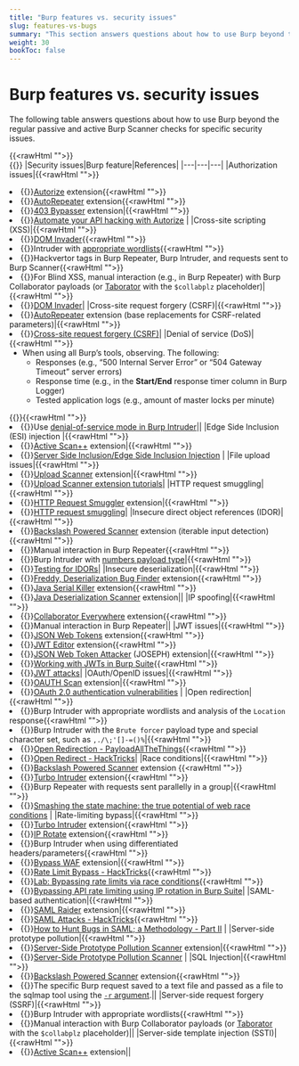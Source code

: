 ```yaml
---
title: "Burp features vs. security issues"
slug: features-vs-bugs
summary: "This section answers questions about how to use Burp beyond the regular passive and active Burp Scanner checks for specific security issues"
weight: 30
bookToc: false
---
```


# Burp features vs. security issues

The following table answers questions about how to use Burp beyond the regular passive and active Burp Scanner checks
for specific security issues.
<!-- markdownlint-disable no-inline-html line-length blanks-around-tables-->
{{<rawHtml "">}}<br>{{</rawHtml>}}
|Security issues|Burp feature|References|
|---|---|---|
|Authorization issues|{{<rawHtml "">}}<li>{{</rawHtml>}}[Autorize](https://portswigger.net/bappstore/f9bbac8c4acf4aefa4d7dc92a991af2f) extension{{<rawHtml "">}}<li>{{</rawHtml>}}[AutoRepeater](https://portswigger.net/bappstore/f89f2837c22c4ab4b772f31522647ed8) extension{{<rawHtml "">}}<li>{{</rawHtml>}}[403 Bypasser](https://portswigger.net/bappstore/444407b96d9c4de0adb7aed89e826122) extension|{{<rawHtml "">}}<li>{{</rawHtml>}}[Automate your API hacking with Autorize](https://danaepp.com/automate-your-api-hacking-with-autorize) |
|Cross-site scripting (XSS)|{{<rawHtml "">}}<li>{{</rawHtml>}}[DOM Invader](https://portswigger.net/burp/documentation/desktop/tools/dom-invader){{<rawHtml "">}}<li>{{</rawHtml>}}Intruder with [appropriate wordlists](https://github.com/swisskyrepo/PayloadsAllTheThings/tree/master/XSS%20Injection/Intruders){{<rawHtml "">}}<li>{{</rawHtml>}}Hackvertor tags in Burp Repeater, Burp Intruder, and requests sent to Burp Scanner{{<rawHtml "">}}<li>{{</rawHtml>}}For Blind XSS, manual interaction (e.g., in Burp Repeater) with Burp Collaborator payloads (or [Taborator](https://portswigger.net/bappstore/c9c37e424a744aa08866652f63ee9e0f) with the `$collabplz` placeholder)|{{<rawHtml "">}}<li>{{</rawHtml>}}[DOM Invader](https://portswigger.net/burp/documentation/desktop/tools/dom-invader)|
|Cross-site request forgery (CSRF)|{{<rawHtml "">}}<li>{{</rawHtml>}}[AutoRepeater](https://portswigger.net/bappstore/f89f2837c22c4ab4b772f31522647ed8) extension (base replacements for CSRF-related parameters)|{{<rawHtml "">}}<li>{{</rawHtml>}}[Cross-site request forgery (CSRF)](https://portswigger.net/web-security/csrf)|
|Denial of service (DoS)|{{<rawHtml "">}}<ul>  <li>When using all Burp’s tools, observing. The following:    <ul>      <li>Responses (e.g., “500 Internal Server Error” or “504 Gateway Timeout” server errors)</li>      <li>Response time (e.g., in the <b>Start/End</b> response timer column in Burp Logger)</li>      <li>Tested application logs (e.g., amount of master locks per minute)</li>    </ul>  </li></ul>{{</rawHtml>}}{{<rawHtml "">}}<li>{{</rawHtml>}}Use [denial-of-service mode in Burp Intruder](https://portswigger.net/burp/documentation/desktop/tools/intruder/configure-attack/settings#:~:text=Use%20denial%2Dof%2Dservice%20mode)||
|Edge Side Inclusion (ESI) injection |{{<rawHtml "">}}<li>{{</rawHtml>}}[Active Scan++](https://github.com/PortSwigger/active-scan-plus-plus/blob/c77beaf854ea94ad9c6166269a0ad48792adaf4b/activeScan%2B%2B.py#L587) extension|{{<rawHtml "">}}<li>{{</rawHtml>}}[Server Side Inclusion/Edge Side Inclusion Injection](https://book.hacktricks.xyz/pentesting-web/server-side-inclusion-edge-side-inclusion-injection) |
|File upload issues|{{<rawHtml "">}}<li>{{</rawHtml>}}[Upload Scanner](https://portswigger.net/bappstore/b2244cbb6953442cb3c82fa0a0d908fa) extension|{{<rawHtml "">}}<li>{{</rawHtml>}}[Upload Scanner extension tutorials](https://portswigger.net/bappstore/b2244cbb6953442cb3c82fa0a0d908fa#:~:text=the%20file%20again-,Tutorials,-There%20are%20several)|
|HTTP request smuggling|{{<rawHtml "">}}<li>{{</rawHtml>}}[HTTP Request Smuggler](https://portswigger.net/bappstore/aaaa60ef945341e8a450217a54a11646) extension|{{<rawHtml "">}}<li>{{</rawHtml>}}[HTTP request smuggling](https://portswigger.net/web-security/request-smuggling)|
|Insecure direct object references (IDOR)|{{<rawHtml "">}}<li>{{</rawHtml>}}[Backslash Powered Scanner](https://portswigger.net/bappstore/9cff8c55432a45808432e26dbb2b41d8) extension (iterable input detection){{<rawHtml "">}}<li>{{</rawHtml>}}Manual interaction in Burp Repeater{{<rawHtml "">}}<li>{{</rawHtml>}}Burp Intruder with [numbers payload type](https://portswigger.net/burp/documentation/desktop/tools/intruder/configure-attack/payload-types#:~:text=each%20character%20block.-,Numbers,-This%20enables%20you)|{{<rawHtml "">}}<li>{{</rawHtml>}}[Testing for IDORs](https://portswigger.net/burp/documentation/desktop/testing-workflow/access-controls/testing-for-idors)|
|Insecure deserialization|{{<rawHtml "">}}<li>{{</rawHtml>}}[Freddy, Deserialization Bug Finder](https://portswigger.net/bappstore/ae1cce0c6d6c47528b4af35faebc3ab3) extension{{<rawHtml "">}}<li>{{</rawHtml>}}[Java Serial Killer](https://portswigger.net/bappstore/afd8c03376f3461b804f39efae38f222) extension{{<rawHtml "">}}<li>{{</rawHtml>}}[Java Deserialization Scanner](https://portswigger.net/bappstore/228336544ebe4e68824b5146dbbd93ae) extension||
|IP spoofing|{{<rawHtml "">}}<li>{{</rawHtml>}}[Collaborator Everywhere](https://portswigger.net/bappstore/2495f6fb364d48c3b6c984e226c02968) extension{{<rawHtml "">}}<li>{{</rawHtml>}}Manual interaction in Burp Repeater||
|JWT issues|{{<rawHtml "">}}<li>{{</rawHtml>}}[JSON Web Tokens](https://portswigger.net/bappstore/f923cbf91698420890354c1d8958fee6) extension{{<rawHtml "">}}<li>{{</rawHtml>}}[JWT Editor](https://portswigger.net/bappstore/26aaa5ded2f74beea19e2ed8345a93dd) extension{{<rawHtml "">}}<li>{{</rawHtml>}}[JSON Web Token Attacker](https://portswigger.net/bappstore/82d6c60490b540369d6d5d01822bdf61) (JOSEPH) extension|{{<rawHtml "">}}<li>{{</rawHtml>}}[Working with JWTs in Burp Suite](https://portswigger.net/burp/documentation/desktop/testing-workflow/session-management/jwts){{<rawHtml "">}}<li>{{</rawHtml>}}[JWT attacks](https://portswigger.net/web-security/jwt)|
|OAuth/OpenID issues|{{<rawHtml "">}}<li>{{</rawHtml>}}[OAUTH Scan](https://portswigger.net/bappstore/8ef2db1173e8432c8797831c2e730727) extension|{{<rawHtml "">}}<li>{{</rawHtml>}}[OAuth 2.0 authentication vulnerabilities](https://portswigger.net/web-security/oauth) |
|Open redirection|{{<rawHtml "">}}<li>{{</rawHtml>}}Burp Intruder with appropriate wordlists and analysis of the `Location` response{{<rawHtml "">}}<li>{{</rawHtml>}}Burp Intruder with the `Brute forcer` payload type and special character set, such as `,./\;'[]-=()%`|{{<rawHtml "">}}<li>{{</rawHtml>}}[Open Redirection - PayloadAllTheThings](https://github.com/swisskyrepo/PayloadsAllTheThings/tree/master/Open%20Redirect){{<rawHtml "">}}<li>{{</rawHtml>}}[Open Redirect - HackTricks](https://book.hacktricks.xyz/pentesting-web/open-redirect)|
|Race conditions|{{<rawHtml "">}}<li>{{</rawHtml>}}[Backslash Powered Scanner](https://portswigger.net/bappstore/9cff8c55432a45808432e26dbb2b41d8) extension {{<rawHtml "">}}<li>{{</rawHtml>}}[Turbo Intruder](https://portswigger.net/bappstore/9abaa233088242e8be252cd4ff534988) extension{{<rawHtml "">}}<li>{{</rawHtml>}}Burp Repeater with requests sent parallelly in a group|{{<rawHtml "">}}<li>{{</rawHtml>}}[Smashing the state machine: the true potential of web race conditions](https://portswigger.net/research/smashing-the-state-machine) |
|Rate-limiting bypass|{{<rawHtml "">}}<li>{{</rawHtml>}}[Turbo Intruder](https://portswigger.net/bappstore/9abaa233088242e8be252cd4ff534988) extension{{<rawHtml "">}}<li>{{</rawHtml>}}[IP Rotate](https://portswigger.net/bappstore/2eb2b1cb1cf34cc79cda36f0f9019874) extension{{<rawHtml "">}}<li>{{</rawHtml>}}Burp Intruder when using differentiated headers/parameters{{<rawHtml "">}}<li>{{</rawHtml>}}[Bypass WAF](https://portswigger.net/bappstore/ae2611da3bbc4687953a1f4ba6a4e04c) extension|{{<rawHtml "">}}<li>{{</rawHtml>}}[Rate Limit Bypass - HackTricks](https://book.hacktricks.xyz/pentesting-web/rate-limit-bypass){{<rawHtml "">}}<li>{{</rawHtml>}}[Lab: Bypassing rate limits via race conditions](https://portswigger.net/web-security/race-conditions/lab-race-conditions-bypassing-rate-limits){{<rawHtml "">}}<li>{{</rawHtml>}}[Bypassing API rate limiting using IP rotation in Burp Suite](https://danaepp.com/bypassing-api-rate-limiting-using-ip-rotation-in-burp-suite)|
|SAML-based authentication|{{<rawHtml "">}}<li>{{</rawHtml>}}[SAML Raider](https://portswigger.net/bappstore/c61cfa893bb14db4b01775554f7b802e) extension|{{<rawHtml "">}}<li>{{</rawHtml>}}[SAML Attacks - HackTricks](https://book.hacktricks.xyz/pentesting-web/saml-attacks){{<rawHtml "">}}<li>{{</rawHtml>}}[How to Hunt Bugs in SAML; a Methodology - Part II](https://epi052.gitlab.io/notes-to-self/blog/2019-03-13-how-to-test-saml-a-methodology-part-two/) |
|Server-side prototype pollution|{{<rawHtml "">}}<li>{{</rawHtml>}}[Server-Side Prototype Pollution Scanner](https://portswigger.net/bappstore/c1d4bd60626d4178a54d36ee802cf7e8) extension|{{<rawHtml "">}}<li>{{</rawHtml>}}[Server-Side Prototype Pollution Scanner](https://portswigger.net/blog/server-side-prototype-pollution-scanner) |
|SQL Injection|{{<rawHtml "">}}<li>{{</rawHtml>}}[Backslash Powered Scanner](https://portswigger.net/bappstore/9cff8c55432a45808432e26dbb2b41d8) extension{{<rawHtml "">}}<li>{{</rawHtml>}}The specific Burp request saved to a text file and passed as a file to the sqlmap tool using the [`-r` argument](https://github.com/sqlmapproject/sqlmap/wiki/Usage#:~:text=%2Dr%20REQUESTFILE%20%20%20%20%20%20Load%20HTTP%20request%20from%20a%20file).||
|Server-side request forgery (SSRF)|{{<rawHtml "">}}<li>{{</rawHtml>}}Burp Intruder with appropriate wordlists{{<rawHtml "">}}<li>{{</rawHtml>}}Manual interaction with Burp Collaborator payloads (or [Taborator](https://portswigger.net/bappstore/c9c37e424a744aa08866652f63ee9e0f) with the `$collabplz` placeholder)||
|Server-side template injection (SSTI)|{{<rawHtml "">}}<li>{{</rawHtml>}}[Active Scan++](https://portswigger.net/bappstore/3123d5b5f25c4128894d97ea1acc4976) extension||
